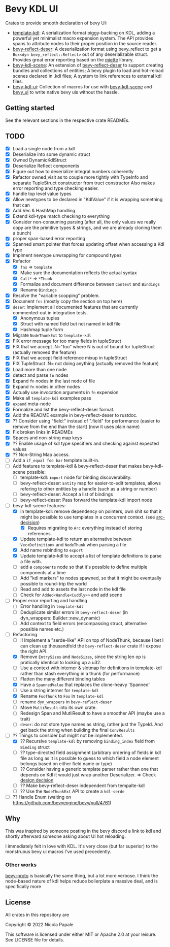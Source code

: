 # Bevy KDL UI

Crates to provide smooth declaration of bevy UI:

* [template-kdl]: A serialization format piggy-backing on KDL, adding a
  powerful yet minimalist macro expension system. The API provides spans
  to attribute nodes to their proper position in the source reader.
* [bevy-reflect-deser]: A deserialization format using bevy_reflect to 
  get a `Box<dyn bevy_reflect::Reflect>` out of any deserializable struct.
  Provides great error reporting based on the [miette] library.
* [bevy-kdl-scene]: An extension of [bevy-reflect-deser] to support creating
  bundles and collections of entities; A bevy plugin to load and hot-reload
  scenes declared in .kdl files; A system to link references to external
  kdl files.
* [bevy-kdl-ui]: Collection of macros for use with [bevy-kdl-scene] and
  [bevy_ui] to write native bevy uis without the hassle.

## Getting started

See the relevant sections in the respective crate READMEs.

[template-kdl]: ./template-kdl
[bevy-reflect-deser]: ./bevy-reflect-deser
[bevy-kdl-scene]: ./bevy-kdl-scene
[bevy-kdl-ui]: ./bevy-kdl-ui
[bevy_ui]: https://docs.rs/bevy_ui/latest/bevy_ui/
[miette]: https://crates.io/crates/miette

## TODO

- [X] Load a single node from a kdl
- [X] Deserialize into some dynamic struct
- [X] Owned DynamicKdlStruct
- [X] Deserialize Reflect components 
- [X] Figure out how to deserialize integral numbers coherently
- [X] Refactor owned_visit as to couple more tightly with TypeInfo and
  separate TupleStruct constructor from truct constructor
  Also makes error reporting and type checking easier.
- [X] handle top level value types
- [X] Allow newtypes to be declared in "KdlValue" if it is wrapping something
      that can
- [X] Add Vec & HashMap handling
- [X] Extend kdl-type match checking to everything
- [X] Consider non-consuming parsing (after all, the only values we really copy are the
      primitive types & strings, and we are already cloning them a bunch)
- [X] proper span-based error reporting
- [X] Spanned smart pointer that forces updating offset when accessing a Kdl type
- [X] Implment newtype unwrapping for compound types
- [X] Refactor
  - [X] `fns` => `template`
  - [X] Make sure the documentation reflects the actual syntax
  - [X] `Call*` => `*Thunk`
  - [X] Formalize and document difference between `Context` and `Bindings`
  - [X] Rename `Bindings`
- [X] Resolve the "variable scopping" problem.
- [X] Document `fns` (mostly copy the section on top here)
- [X] `deser`: Implement all documented features that are currently commented-out in
      integration tests.
  - [X] Anonymous tuples
  - [X] Struct with named field but not named in kdl file
  - [X] Hashmap tuple form
- [X] Migrate `NodeThunkExt` to `template-kdl`
- [X] FIX error message for too many fields in tupleStruct
- [X] FIX that we accept .N="foo" where N is out of bound for tupleStruct
      (actually removed the feature)
- [X] FIX that we accept field reference mixup in tupleStruct
- [X] FIX TupleStruct .N= not doing anything (actually removed the feature)
- [X] Load more than one node
- [X] detect and parse `fn` nodes
- [X] Expand `fn` nodes in the last node of file
- [X] Expand `fn` nodes in other nodes
- [X] Actually use invocation arguments in `fn` expension
- [X] Make all `template-kdl` examples pass
- [X] `expand` meta-node
- [X] Formalize and list the bevy-reflect-deser format.
- [X] Add the README example in bevy-reflect-deser to rustdoc.
- [X] ?? Consider using "field:" instead of ".field" for performance (easier to remove from
      the end than the start) (now it uses plain name)
- [X] Fix broken links in READMEs
- [X] Spaces and non-string map keys
- [X] ?? Enable usage of kdl type specifiers and checking against expected values
- [X] ?? Non-String Map access.
- [ ] Add a `if_equal foo bar` template built-in.
- [ ] Add features to template-kdl & bevy-reflect-deser that makes bevy-kdl-scene possible:
  - [ ] template-kdl: `import` node for binding discoverability.
  - [ ] bevy-reflect-deser: `Entity` map for easier-to-edit templates, allows
        refering to other entities by a handle (such as a string or number)
  - [ ] bevy-reflect-deser: Accept a list of bindings
  - [ ] bevy-reflect-deser: Pass forward the template-kdl import node
- [ ] bevy-kdl-scene features:
  - [X] in template-kdl: remove dependency on pointers, own shit so that it might be
        possible to use templates in a concurrent context. (see [arc-decision])
    - [X] Requires migrating to `Arc` everything instead of storing references. 
  - [X] Update template-kdl to return an alternative between `Vec<Definition>` and
        `NodeThunk` when parsing a file
  - [X] Add name rebinding to `export`
  - [X] Update template-kdl to accept a list of template definitions to parse a file with.
  - [ ] add a `components` node so that it's possible to define multiple
        components at a time
  - [ ] Add "kdl markers" to nodes spawned, so that it might be eventually
        possible to round-trip the world
  - [ ] Read and add to assets the last node in the kdl file
  - [ ] Check for `Added<Handle<Cuddly>>` and add scene
- [ ] Proper error reporting and handling
  - [ ] Error handling in `template-kdl`
  - [ ] Deduplicate similar errors in `bevy-reflect-deser` (in
        dyn_wrappers::Builder::new_dynamic)
  - [ ] Add context to field errors (encompassing struct, alternative possible names etc.)
- [ ] Refactoring
  - [ ] !! Implement a "serde-like" API on top of NodeThunk, because I bet I can clean up
        thousandfold the `bevy-reflect-deser` crate if I expose the right API.
  - [X] Remove `EntrySizes` and `NodeSizes`, since the string len op is pratically identical
        to looking up a u32.
  - [ ] Use a context with interner & slotmap for definitions in template-kdl rather than
        stash everything in a thunk (for performance)
  - [ ] Flatten the many different binding tables
  - [X] Have a `SpannedValue` that replaces the clone-heavy 'Spanned<KdlValue>'
  - [ ] Use a string interner for `template-kdl`
  - [X] Rename `FooThunk` to `Foo` in `template-kdl`
  - [ ] rename `dyn_wrappers` in `bevy-reflect-deser`
  - [ ] Move `MultiResult` into its own crate.
  - [ ] Redesign Span and MutliResult to have a smoother API (maybe use a trait)
  - [ ] `deser`: do not store type names as string, rather just the TypeId. And
        get back the string when building the final `ConvResults`
- [ ] ?? Things to consider but might not be implemented.
  - [X] ?? Recursive `template-kdl` by removing `binding_index` field from `Binding` struct
  - [ ] ?? type-directed field assignment (arbitrary ordering of fields in kdl file
        as long as it is possible to guess to which field a node element belongs based
        on either field name or type)
  - [ ] ?? Consider having a generic template parser rather than one that depends on Kdl
        it would just wrap another Deserializer. => Check [design decision][deser-decision]
  - [ ] ?? Make bevy-reflect-deser independent from tempalte-kdl
  - [ ] ?? Use the `NodeThunkExt` API to create a `kdl-serde`
- [ ] ?? Handle Enum (waiting on https://github.com/bevyengine/bevy/pull/4761)

[arc-decision]: ./dev-resources/decisions#user-declared-list-of-additional-declarations
[deser-decision]: ./dev-resources/decisions#create-a-deserializer-that-encapsulates-completely-parsing

## Why

This was inspired by someone posting in the bevy discord a link to
kdl and shortly afterward someone asking about UI hot reloading.

I immediately felt in love with KDL. It's very close (but far superior)
to the monstruous bevy ui macros I've used precedently.

### Other works

[bevy-proto][bevy-proto] is basically the same thing, but a lot more
verbose. I think the node-based nature of kdl helps reduce boilerplate
a massive deal, and is specifically more 

[bevy-proto]: https://github.com/mrgvsv/bevy_proto

## License

All crates in this repository are

Copyright © 2022 Nicola Papale

This software is licensed under either MIT or Apache 2.0 at your leisure. See
LICENSE file for details.